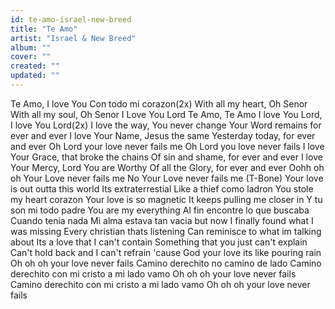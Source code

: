 ```yaml
---
id: te-amo-israel-new-breed
title: "Te Amo"
artist: "Israel & New Breed"
album: ""
cover: ""
created: ""
updated: ""
---
```


Te Amo, I love You
Con todo mi corazon(2x)
With all my heart, Oh Senor
With all my soul, Oh Senor
I Love You Lord
Te Amo, Te Amo
I love You Lord, I love You Lord(2x)
I love the way, You never change
Your Word remains for ever and ever
I love Your Name, Jesus the same
Yesterday today, for ever and ever
Oh Lord your love never fails me
Oh Lord you love never fails
I love Your Grace, that broke the chains
Of sin and shame, for ever and ever
I love Your Mercy, Lord You are Worthy
Of all the Glory, for ever and ever
Oohh oh oh Your Love never fails me
No Your Love never fails me
(T-Bone)
Your love is out outta this world
Its extraterrestial
Like a thief como ladron
You stole my heart corazon
Your love is so magnetic
It keeps pulling me closer in
Y tu son mi todo padre
You are my everything
Al fin encontre lo que buscaba
Cuando tenia nada
Mi alma estava tan vacia but now
I finally found what I was missing
Every christian thats listening
Can reminisce to what im talking about
Its a love that I can't contain
Something that you just can't explain
Can't hold back and I can't refrain
'cause God your love its like pouring rain
Oh oh oh your love never fails
Camino derechito no camino de lado
Camino derechito con mi cristo a mi lado vamo
Oh oh oh your love never fails
Camino derechito con mi cristo a mi lado vamo
Oh oh oh your love never fails
